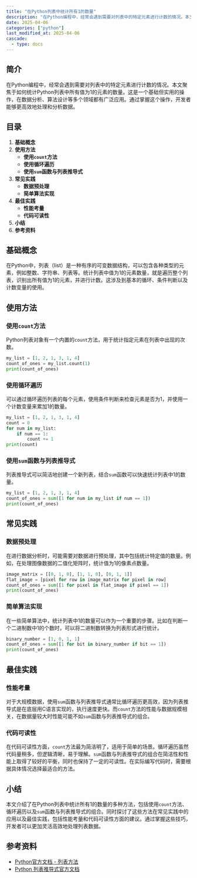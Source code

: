 ```yaml
---
title: "在Python列表中统计所有1的数量"
description: "在Python编程中，经常会遇到需要对列表中的特定元素进行计数的情况。本文聚焦于如何统计Python列表中所有值为1的元素的数量。这是一个基础但实用的操作，在数据分析、算法设计等多个领域都有广泛应用。通过掌握这个操作，开发者能够更高效地处理和分析数据。"
date: 2025-04-06
categories: ["python"]
last_modified_at: 2025-04-06
cascade:
  - type: docs
---
```



## 简介
在Python编程中，经常会遇到需要对列表中的特定元素进行计数的情况。本文聚焦于如何统计Python列表中所有值为1的元素的数量。这是一个基础但实用的操作，在数据分析、算法设计等多个领域都有广泛应用。通过掌握这个操作，开发者能够更高效地处理和分析数据。

<!-- more -->
## 目录
1. **基础概念**
2. **使用方法**
    - **使用`count`方法**
    - **使用循环遍历**
    - **使用`sum`函数与列表推导式**
3. **常见实践**
    - **数据预处理**
    - **简单算法实现**
4. **最佳实践**
    - **性能考量**
    - **代码可读性**
5. **小结**
6. **参考资料**

## 基础概念
在Python中，列表（list）是一种有序的可变数据结构，可以包含各种类型的元素，例如整数、字符串、列表等。统计列表中值为1的元素数量，就是遍历整个列表，识别出所有值为1的元素，并进行计数。这涉及到基本的循环、条件判断以及计数变量的使用。

## 使用方法

### 使用`count`方法
Python列表对象有一个内置的`count`方法，用于统计指定元素在列表中出现的次数。

```python
my_list = [1, 2, 1, 3, 1, 4]
count_of_ones = my_list.count(1)
print(count_of_ones)  
```

### 使用循环遍历
可以通过循环遍历列表的每个元素，使用条件判断来检查元素是否为1，并使用一个计数变量来累加1的数量。

```python
my_list = [1, 2, 1, 3, 1, 4]
count = 0
for num in my_list:
    if num == 1:
        count += 1
print(count)  
```

### 使用`sum`函数与列表推导式
列表推导式可以简洁地创建一个新列表，结合`sum`函数可以快速统计列表中1的数量。

```python
my_list = [1, 2, 1, 3, 1, 4]
count_of_ones = sum([1 for num in my_list if num == 1])
print(count_of_ones)  
```

## 常见实践

### 数据预处理
在进行数据分析时，可能需要对数据进行预处理，其中包括统计特定值的数量。例如，在处理图像数据的二值化矩阵时，统计值为1的像素点数量。

```python
image_matrix = [[0, 1, 0], [1, 1, 0], [0, 1, 1]]
flat_image = [pixel for row in image_matrix for pixel in row]
count_of_ones = sum([1 for pixel in flat_image if pixel == 1])
print(count_of_ones)  
```

### 简单算法实现
在一些简单算法中，统计列表中1的数量可以作为一个重要的步骤。比如在判断一个二进制数中1的个数时，可以将二进制数转换为列表形式进行统计。

```python
binary_number = [1, 0, 1, 1]
count_of_ones = sum([1 for bit in binary_number if bit == 1])
print(count_of_ones)  
```

## 最佳实践

### 性能考量
对于大规模数据，使用`sum`函数与列表推导式通常比循环遍历更高效，因为列表推导式是在底层用C语言实现的，执行速度更快。而`count`方法的性能与数据规模相关，在数据量较大时性能可能不如`sum`函数与列表推导式的组合。

### 代码可读性
在代码可读性方面，`count`方法最为简洁明了，适用于简单的场景。循环遍历虽然代码量稍多，但逻辑清晰，易于理解。`sum`函数与列表推导式的组合在简洁性和性能上取得了较好的平衡，同时也保持了一定的可读性。在实际编写代码时，需要根据具体情况选择最适合的方法。

## 小结
本文介绍了在Python列表中统计所有1的数量的多种方法，包括使用`count`方法、循环遍历以及`sum`函数与列表推导式的组合。同时探讨了这些方法在常见实践中的应用以及最佳实践，包括性能考量和代码可读性方面的建议。通过掌握这些技巧，开发者可以更加灵活高效地处理列表数据。

## 参考资料
- [Python官方文档 - 列表方法](https://docs.python.org/3/tutorial/datastructures.html#more-on-lists)
- [Python 列表推导式官方文档](https://docs.python.org/3/tutorial/datastructures.html#list-comprehensions)